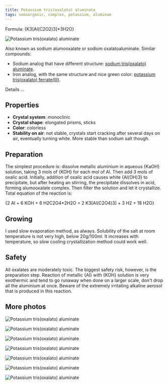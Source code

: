 ```yaml
---
title: Potassium tris(oxalato) aluminate
tags: semiorganic, complex, potassium, aluminum
---
```

Formula: {K3[Al(C2O2)3]*3H2O}

![Potassium tris(oxalato) aluminate](@root/crystals/images/potassium-trioxalato-aluminate/dsc01555.jpg)

Also known as sodium alumooxalate or sodium oxalatoaluminate. Similar compounds:

+ Sodium analog that have different structure: [sodium tris(oxalato) aluminate](@root/crystals/sodium-trioxalato-aluminate//).
+ Iron analog, with the same structure and nice green color: [potassium tris(oxalato) ferrate(III)](@root/crystals/potassium-trioxalato-ferrate//).

<span class="cut">Details ...</span>
## Properties
* **Crystal system**: monoclinic
* **Crystal shape**: elongated prisms, sticks
* **Color**: colorless
* **Stability on air**: not stable, crystals start cracking after several days on air, eventually turning white. More stable than sodium salt though.
## Preparation
The simplest procedure is: dissolve metallic aluminium in aqueous {KaOH} solution, taking 3 mols of {KOH} for each mol of Al. Then add 3 mols of oxalic acid. Initially, addition of oxalic acid causes white {Al(OH)3} to precipitate, but after heating an stirring, the precipitate dissolves in acid, forming alumooxalate complex. Then filter the solution and let it crystallize. Total equation of the reaction is:

{2 Al + 6 KOH + 6 H2C2O4*2H2O = 2 K3[Al(C2O4)3] + 3 H2 + 18 H2O}

## Growing

I used slow evaporation method, as always. Solubility of the salt at room temperature is not very high, below 20g/100ml. It increases with temperature, so slow cooling crystallization method could work well.

## Safety

All oxalates are moderately toxic. The biggest safety risk, however, is the preparation step. Reaction of metallic {Al} with {KOH} solution is very exothermic and tend to go runaway when done on a larger scale, don't drop all the aluminium at once. Beware of the extremely irritating alkaline aerosol that is produced in this reaction.

## More photos
![Potassium tris(oxalato) aluminate](@root/crystals/images/potassium-trioxalato-aluminate/dsc01552.jpg)

![Potassium tris(oxalato) aluminate](@root/crystals/images/potassium-trioxalato-aluminate/dsc01532.jpg)

![Potassium tris(oxalato) aluminate](@root/crystals/images/potassium-trioxalato-aluminate/dsc01534.jpg)

![Potassium tris(oxalato) aluminate](@root/crystals/images/potassium-trioxalato-aluminate/dsc01535.jpg)

![Potassium tris(oxalato) aluminate](@root/crystals/images/potassium-trioxalato-aluminate/dsc01558.jpg)

![Potassium tris(oxalato) aluminate](@root/crystals/images/potassium-trioxalato-aluminate/dsc01540.jpg)

![Potassium tris(oxalato) aluminate](@root/crystals/images/potassium-trioxalato-aluminate/dsc01544.jpg)

